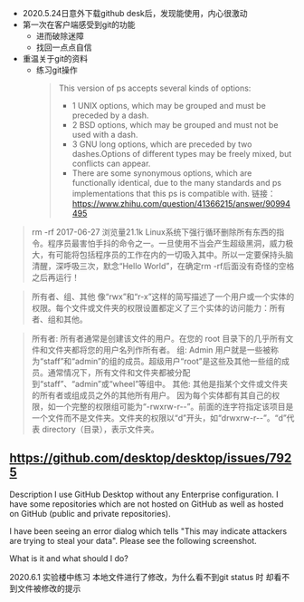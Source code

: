 - 2020.5.24日意外下载github desk后，发现能使用，内心很激动
- 第一次在客户端感受到git的功能
	+ 进而破除迷障
	+ 找回一点点自信
- 重温关于git的资料
	+ 练习git操作
		> This version of ps accepts several kinds of options:
		> - 1   UNIX options, which may be grouped and must be preceded by a dash.
		> - 2   BSD options, which may be grouped and must not be used with a dash.
		> - 3   GNU long options, which are preceded by two dashes.Options of different types may be freely mixed, but conflicts can appear.  
		>- There are some synonymous options, which are functionally identical, due to the many standards and ps implementations that this ps is compatible with.
		> 链接：https://www.zhihu.com/question/41366215/answer/90994495

>rm -rf
2017-06-27 浏览量21.1k
Linux系统下强行循环删除所有东西的指令。程序员最害怕手抖的命令之一。一旦使用不当会产生超级黑洞，威力极大，有可能将包括程序员的工作在内的一切吸入其中。所以一定要保持头脑清醒，深呼吸三次，默念“Hello World”，在确定rm -rf后面没有奇怪的空格之后再运行！


>所有者、组、其他
像“rwx”和“r-x”这样的简写描述了一个用户或一个实体的权限。每个文件或文件夹的权限设置都定义了三个实体的访问能力：所有者、组和其他。

>所有者: 所有者通常是创建该文件的用户。在您的 root 目录下的几乎所有文件和文件夹都将您的用户名列作所有者。
组: Admin 用户就是一些被称为“staff”和“admin”的组的成员。超级用户“root”是这些及其他一些组的成员。通常情况下，所有文件和文件夹都被分配到“staff”、“admin”或“wheel”等组中。
其他: 其他是指某个文件或文件夹的所有者或组成员之外的其他所有用户。
因为每个实体都有其自己的权限，如一个完整的权限组可能为“-rwxrw-r--”。前面的连字符指定该项目是一个文件而不是文件夹。文件夹的权限以“d”开头，如“drwxrw-r--”。“d”代表 directory（目录），表示文件夹。

https://github.com/desktop/desktop/issues/7925
---
Description
I use GitHub Desktop without any Enterprise configuration. I have some repositories which are not hosted on GitHub as well as hosted on GitHub (public and private repositories).

I have been seeing an error dialog which tells "This may indicate attackers are trying to steal your data". Please see the following screenshot.

What is it and what should I do?

2020.6.1 实验楼中练习
本地文件进行了修改，为什么看不到git status 时 却看不到文件被修改的提示


